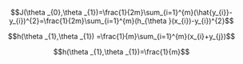 $$J(\theta _{0},\theta _{1})=\frac{1}{2m}\sum_{i=1}^{m}(\hat{y_{i}}-y_{i})^{2}=\frac{1}{2m}\sum_{i=1}^{m}(h_{\theta }(x_{i})-y_{i})^{2}$$

$$h(\theta _{1},\theta _{1}) =\frac{1}{m}\sum_{i=1}^{m}(x_{i}+y_{j})$$


$$h(\theta _{1},\theta _{1})=\frac{1}{m}$$

